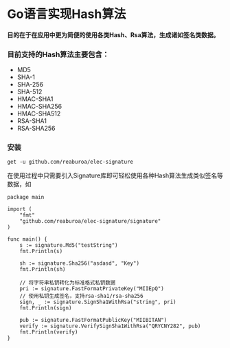 # Go语言实现Hash算法
#### 目的在于在应用中更为简便的使用各类Hash、Rsa算法，生成诸如签名类数据。
### 目前支持的Hash算法主要包含：
- MD5
- SHA-1
- SHA-256
- SHA-512
- HMAC-SHA1
- HMAC-SHA256
- HMAC-SHA512
- RSA-SHA1
- RSA-SHA256

### 安装
```
get -u github.com/reaburoa/elec-signature
```

在使用过程中只需要引入Signature库即可轻松使用各种Hash算法生成类似签名等数据，如

```
package main

import (
    "fmt"
    "github.com/reaburoa/elec-signature/signature"
)

func main() {
    s := signature.Md5("testString")
    fmt.Println(s)

    sh := signature.Sha256("asdasd", "Key")
    fmt.Println(sh)

    // 将字符串私钥转化为标准格式私钥数据
    pri := signature.FastFormatPrivateKey("MIIEpQ")
    // 使用私钥生成签名，支持rsa-sha1/rsa-sha256
    sign, _ := signature.SignSha1WithRsa("string", pri)
    fmt.Println(sign)

    pub := signature.FastFormatPublicKey("MIIBITAN")
    verify := signature.VerifySignSha1WithRsa("QRYCNY282", pub)
    fmt.Println(verify)
}
```
